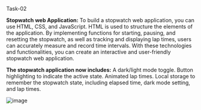 Task-02

**Stopwatch web Application:**
To build a stopwatch web application, you can use HTML, CSS, and JavaScript. 
HTML is used to structure the elements of the application. 
By implementing functions for starting, pausing, and resetting the stopwatch, as well as tracking and displaying lap times, users can accurately measure and record time intervals. 
With these technologies and functionalities, you can create an interactive and user-friendly stopwatch web application.

**The stopwatch application now includes:**
A dark/light mode toggle.
Button highlighting to indicate the active state.
Animated lap times.
Local storage to remember the stopwatch state, including elapsed time, dark mode setting, and lap times.

![image](https://github.com/Vinit7796/PRODIGY_WD_02/assets/139846053/e6c874bd-70f0-4c35-901a-c6085505232a)
